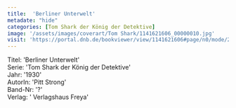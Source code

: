 ```yaml
---
title:  'Berliner Unterwelt'
metadate: "hide"
categories: [Tom Shark der König der Detektive]
image: '/assets/images/coverart/Tom Shark/1141621606_00000010.jpg'
visit: 'https://portal.dnb.de/bookviewer/view/1141621606#page/n0/mode/2up'
---
```

Titel: 'Berliner Unterwelt' <br>
Serie: 'Tom Shark der König der Detektive' <br>
Jahr: '1930' <br>
AutorIn: 'Pitt Strong' <br>
Band-Nr: '?' <br>
Verlag: ' Verlagshaus Freya'